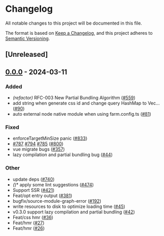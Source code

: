 # Changelog
All notable changes to this project will be documented in this file.

The format is based on [Keep a Changelog](https://keepachangelog.com/en/1.0.0/),
and this project adheres to [Semantic Versioning](https://semver.org/spec/v2.0.0.html).

## [Unreleased]

## [0.0.0](https://github.com/ErKeLost/farm/releases/tag/farmfe_plugin_partial_bundling-v0.0.0) - 2024-03-11

### Added
- *(refactor)* RFC-003 New Partial Bundling Algorithm ([#559](https://github.com/ErKeLost/farm/pull/559))
- add string when generate css id and change query HashMap to Vec… ([#90](https://github.com/ErKeLost/farm/pull/90))
- auto external node native module when using farm.config.ts ([#81](https://github.com/ErKeLost/farm/pull/81))

### Fixed
- enforceTargetMinSize panic ([#833](https://github.com/ErKeLost/farm/pull/833))
- [#787](https://github.com/ErKeLost/farm/pull/787) [#794](https://github.com/ErKeLost/farm/pull/794) [#785](https://github.com/ErKeLost/farm/pull/785) ([#800](https://github.com/ErKeLost/farm/pull/800))
- vue migrate bugs ([#357](https://github.com/ErKeLost/farm/pull/357))
- lazy compilation and partial bundling bug ([#44](https://github.com/ErKeLost/farm/pull/44))

### Other
- update deps ([#740](https://github.com/ErKeLost/farm/pull/740))
- *(*)* apply some lint suggestions ([#474](https://github.com/ErKeLost/farm/pull/474))
- Support SSR ([#421](https://github.com/ErKeLost/farm/pull/421))
- Feat/opt entry output ([#381](https://github.com/ErKeLost/farm/pull/381))
- bugfix/source-module-graph-error ([#192](https://github.com/ErKeLost/farm/pull/192))
- write resources to disk to optimize loading time ([#45](https://github.com/ErKeLost/farm/pull/45))
- v0.3.0 support lazy compilation and partial bundling ([#42](https://github.com/ErKeLost/farm/pull/42))
- Feat/css hmr ([#36](https://github.com/ErKeLost/farm/pull/36))
- Feat/hmr ([#27](https://github.com/ErKeLost/farm/pull/27))
- Feat/hmr ([#26](https://github.com/ErKeLost/farm/pull/26))
